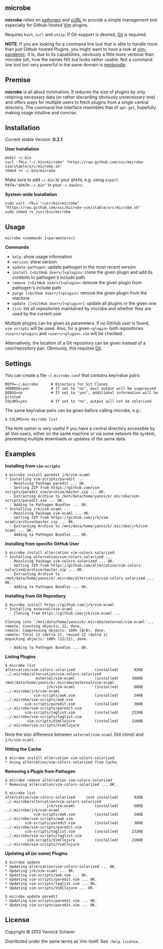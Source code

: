 ## microbe

__microbe__ relies on [pathogen](https://github.com/tpope/vim-pathogen) and [cURL](http://curl.haxx.se/) 
to provide a simple management tool especially for Github-hosted [Vim](http://www.vim.org) plugins.

Requires `bash`, `curl` and `unzip`. If Git-support is desired, [Git](http://git-scm.com) is required.

__NOTE__: If you are looking for a command line tool that is able to handle more than just Github-hosted
Plugins, you might want to have a look at [vim-pandemic](https://github.com/jwcxz/vim-pandemic). It is,
due to its capabilities, obviously a little more verbose than microbe (oh, how the names fit!) but looks 
rather usable. Not a command line tool but very powerful in the same domain is 
[neobundle](https://github.com/Shougo/neobundle.vim).

## Premise

__microbe__  is all about minimalism. It reduces the size of plugins by only retaining necessary 
data (or rather discarding obviously unnecessary one) and offers ways for multiple users to
fetch plugins from a single central directory. The command line interface resembles that of `apt-get`,
hopefully making usage intuitive and concise.

## Installation

Current stable Version: __0.2.1__

__User Installation__

```
mkdir ~/.bin
curl -fkLo "~/.bin/microbe" "https://raw.github.com/xsc/microbe-vim/stable/src/microbe.sh" 
chmod +x ~/.bin/microbe
```

Make sure to add `~/.bin` to your `$PATH`, e.g. using `export PATH="$PATH:~/.bin"` in your
`~/.bashrc`.

__System-wide Installation__

```
sudo curl -fkLo "/usr/bin/microbe" "https://raw.github.com/xsc/microbe-vim/stable/src/microbe.sh" 
sudo chmod +x /usr/bin/microbe
```

## Usage

```
microbe <command> [<parameters>]
```

__Commands__

- `help`: show usage information
- `version`: show version
- `update-pathogen`: update pathogen to the most recent version
- `install [<GitHub User>/]<plugin>`: clone the given plugin and add its contents to pathogen's include path
- `remove [<GitHub User>/]<plugin>`: remove the given plugin from pathogen's include path
- `purge [<GitHub User>/]<plugin>`: remove the given plugin from the machine
- `update [[<GitHub User>/]<plugin>]`: update all plugins or the given one
- `list`: list all repositories maintained by microbe and whether they are used by the current user

Multiple plugins can be given as parameters. If no GitHub user is found, `vim-scripts` will be used. 
Also, for a given `<plugin>` both repositories `<user>/<plugin>` and `<user>/<plugin>.vim` will be checked. 

Alternatively, the location of a Git repository can be given instead of a user/repository pair. Obviously, this
requires [Git](http://git-scm.com).

## Settings

You can create a file `~/.microbe.conf` that contains key/value pairs:

```
REPO=~/.microbe      # Directory for Git Clones
VERBOSE=yes          # If set to "no", most output will be suppressed
DEBUG=no             # If set to "yes", additional information will be printed
COLORS=yes           # If set to "no", output will not be colorized
```

The same key/value pairs can be given before calling microbe, e.g.:

```
$ COLORS=no microbe list
```

The `REPO` option is very useful if you have a central directory accessible by all
Vim users, either on the same machine or via some network file system, preventing
multiple downloads or updates of the same data. 

## Examples

__Installing from `vim-scripts`__

```
$ microbe install paredit jrk/vim-ocaml
* Installing vim-scripts/paredit ...
  - Resolving Package paredit ... OK.
  - Getting ZIP from https://github.com/vim-scripts/paredit.vim/archive/master.zip ... OK.
  - Extracting Archive to /mnt/data/home/yannick/.microbe/vim-scripts/paredit.vim ... OK.
  - Adding to Pathogen Bundles ... OK.
* Installing jrk/vim-ocaml ...
  - Resolving Package vim-ocaml ... OK.
  - Getting ZIP from https://github.com/jrk/vim-ocaml/archive/master.zip ... OK.
  - Extracting Archive to /mnt/data/home/yannick/.microbe/jrk/vim-ocaml ... OK.
  - Adding to Pathogen Bundles ... OK.
```

__Installing from specific GitHub User__

```
$ microbe install altercation vim-colors-solarized
* Installing altercation/vim-colors-solarized ...
  - Resolving Package vim-colors-solarized ... OK.
  - Getting ZIP from https://github.com/altercation/vim-colors-solarized/archive/master.zip ... OK.
  - Extracting Archive to /mnt/data/home/yannick/.microbe/altercation/vim-colors-solarized ... OK.
  - Adding to Pathogen Bundles ... OK.
```

__Installing from Git Repository__

```
$ microbe install https://github.com/jrk/vim-ocaml
* Installing external/vim-ocaml ...
  - Cloning from https://github.com/jrk/vim-ocaml ...

Cloning into '/mnt/data/home/yannick/.microbe/external/vim-ocaml'...
remote: Counting objects: 12, done.
remote: Compressing objects: 100% (8/8), done.
remote: Total 12 (delta 1), reused 12 (delta 1)
Unpacking objects: 100% (12/12), done.

  - Adding to Pathogen Bundles ... OK.
```

__Listing Plugins__

```
$ microbe list
altercation/vim-colors-solarized         (installed)       92KB    ../.microbe/altercation/vim-colors-solarized
              external/vim-ocaml         (installed)      308KB    /mnt/data/home/yannick/.microbe/external/vim-ocaml
                   jrk/vim-ocaml         (installed)       68KB    ../.microbe/jrk/vim-ocaml
             vim-scripts/awk.vim         (installed)       24KB    ../.microbe/vim-scripts/awk.vim
         vim-scripts/paredit.vim         (installed)       36KB    ../.microbe/vim-scripts/paredit.vim
         vim-scripts/taglist.vim         (installed)      232KB    ../.microbe/vim-scripts/taglist.vim
          vim-scripts/VimClojure         (installed)      216KB    ../.microbe/vim-scripts/VimClojure
```

Note the size difference between `external/vim-ocaml` (Git clone) and `jrk/vim-ocaml`.

__Hitting the Cache__

```
$ microbe install altercation vim-colors-solarized
* Using altercation/vim-colors-solarized from Cache.
```

__Removing a Plugin from Pathogen__

```
$ microbe remove altercation vim-colors-solarized
* Removing altercation/vim-colors-solarized ... OK.

$ microbe list
altercation/vim-colors-solarized     (not installed)       92KB    ../.microbe/altercation/vim-colors-solarized
                   jrk/vim-ocaml         (installed)       68KB    ../.microbe/jrk/vim-ocaml
             vim-scripts/awk.vim         (installed)       24KB    ../.microbe/vim-scripts/awk.vim
         vim-scripts/paredit.vim         (installed)       36KB    ../.microbe/vim-scripts/paredit.vim
         vim-scripts/taglist.vim         (installed)      232KB    ../.microbe/vim-scripts/taglist.vim
          vim-scripts/VimClojure         (installed)      216KB    ../.microbe/vim-scripts/VimClojure
```

__Updating all (or some) Plugins__

```
$ microbe update
* Updating altercation/vim-colors-solarized ... OK.
* Updating jrk/vim-ocaml ... OK.
* Updating vim-scripts/awk.vim ... OK.
* Updating vim-scripts/paredit.vim ... OK.
* Updating vim-scripts/taglist.vim ... OK.
* Updating vim-scripts/VimClojure ... OK.

$ microbe update paredit
* Updating vim-scripts/paredit.vim ... OK.
* Updating vim-scripts/paredit.vim ... OK.
```

## License

Copyright &copy; 2013 Yannick Scherer

Distributed under the same terms as Vim itself. See `:help license`.
